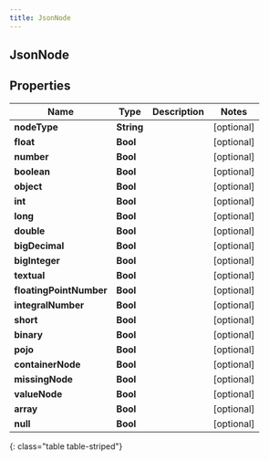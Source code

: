 ```yaml
---
title: JsonNode
---
```

## JsonNode

## Properties

|Name | Type | Description | Notes|
|------------ | ------------- | ------------- | -------------|
| **nodeType** | **String** |  | [optional] |
| **float** | **Bool** |  | [optional] |
| **number** | **Bool** |  | [optional] |
| **boolean** | **Bool** |  | [optional] |
| **object** | **Bool** |  | [optional] |
| **int** | **Bool** |  | [optional] |
| **long** | **Bool** |  | [optional] |
| **double** | **Bool** |  | [optional] |
| **bigDecimal** | **Bool** |  | [optional] |
| **bigInteger** | **Bool** |  | [optional] |
| **textual** | **Bool** |  | [optional] |
| **floatingPointNumber** | **Bool** |  | [optional] |
| **integralNumber** | **Bool** |  | [optional] |
| **short** | **Bool** |  | [optional] |
| **binary** | **Bool** |  | [optional] |
| **pojo** | **Bool** |  | [optional] |
| **containerNode** | **Bool** |  | [optional] |
| **missingNode** | **Bool** |  | [optional] |
| **valueNode** | **Bool** |  | [optional] |
| **array** | **Bool** |  | [optional] |
| **null** | **Bool** |  | [optional] |
{: class="table table-striped"}


